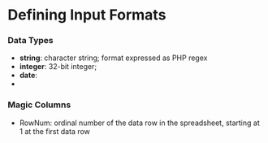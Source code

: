 # Defining Input Formats

### Data Types
* **string**: character string; format expressed as PHP regex
* **integer**: 32-bit integer; 
* **date**: 
* 

### Magic Columns
* RowNum: ordinal number of the data row in the spreadsheet, starting at 1 at the first data row
